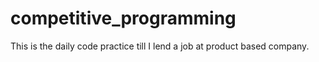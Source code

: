 # competitive_programming
This is the daily code practice till I lend a job at product based company.
